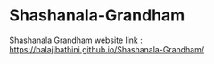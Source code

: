 # Shashanala-Grandham
Shashanala Grandham
website link : https://balajibathini.github.io/Shashanala-Grandham/

